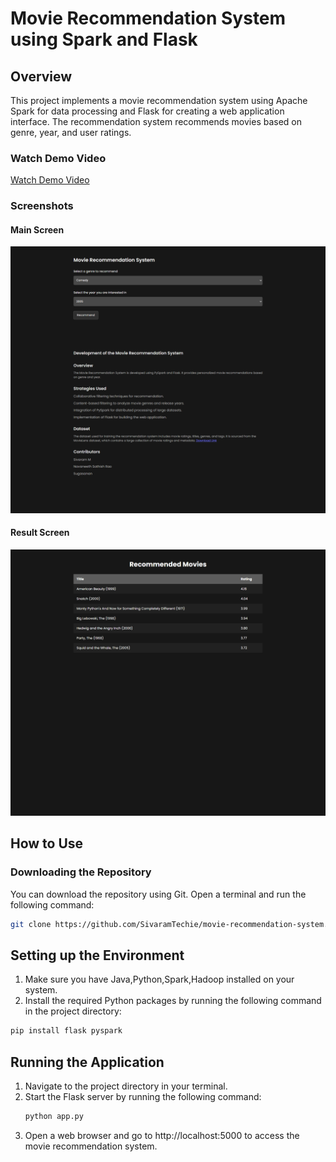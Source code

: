 # Movie Recommendation System using Spark and Flask 
## Overview
This project implements a movie recommendation system using Apache Spark for data processing and Flask for creating a web application interface. The recommendation system recommends movies based on genre, year, and user ratings.

### Watch Demo Video
[Watch Demo Video](/screenshots/demo.mkv)


### Screenshots

#### Main Screen
![Screenshot 1](/screenshots/MRS.png)

#### Result Screen
![Screenshot 2](/screenshots/MRS_result.png)
## How to Use
### Downloading the Repository
You can download the repository using Git. Open a terminal and run the following command:
```bash
git clone https://github.com/SivaramTechie/movie-recommendation-system.git
```
## Setting up the Environment
1) Make sure you have Java,Python,Spark,Hadoop installed on your system.
2) Install the required Python packages by running the following command in the project directory:
```bash
pip install flask pyspark
```

## Running the Application
1) Navigate to the project directory in your terminal.
2) Start the Flask server by running the following command:
   ```bash
   python app.py
   ```
3) Open a web browser and go to http://localhost:5000 to access the movie recommendation system.

